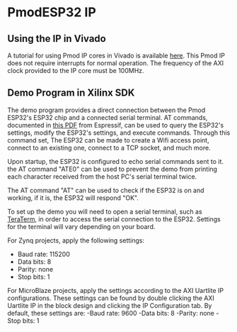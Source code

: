 PmodESP32 IP
==============

Using the IP in Vivado
--------------
A tutorial for using Pmod IP cores in Vivado is available [here](https://reference.digilentinc.com/learn/programmable-logic/tutorials/pmod-ips/start).
This Pmod IP does not require interrupts for normal operation.
The frequency of the AXI clock provided to the IP core must be 100MHz.

Demo Program in Xilinx SDK
--------------
The demo program provides a direct connection between the Pmod ESP32's ESP32 chip
and a connected serial terminal. AT commands, documented in [this PDF](https://www.espressif.com/sites/default/files/documentation/esp32_at_instruction_set_and_examples_en.pdf) from Espressif, can be used to query the ESP32's settings,
modify the ESP32's settings, and execute commands. Through this command set, The ESP32 can be made to create a
Wifi access point, connect to an existing one, connect to a TCP socket, and much more.

Upon startup, the ESP32 is configured to echo serial commands sent to it. the AT command "ATE0" can be
used to prevent the demo from printing each character received from the host PC's serial terminal twice.

The AT command "AT" can be used to check if the ESP32 is on and working, if it is, the ESP32 will respond "OK".

To set up the demo you will need to open a serial terminal, such as [TeraTerm](https://ttssh2.osdn.jp/index.html.en),
in order to access the serial connection to the ESP32. Settings for the terminal will vary depending on
your board.

For Zynq projects, apply the following settings:
- Baud rate: 115200
- Data bits: 8
- Parity:    none
- Stop bits: 1

For MicroBlaze projects, apply the settings according to the AXI Uartlite IP
configurations. These settings can be found by double clicking the AXI Uartlite
IP in the block design and clicking the IP Configuration tab. By default, these
settings are:
-Baud rate: 9600
-Data bits: 8
-Parity:    none
-Stop bits: 1
